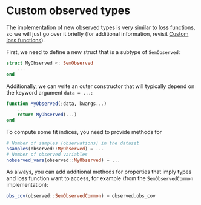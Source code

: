 # Custom observed types

The implementation of new observed types is very similar to loss functions, so we will just go over it briefly (for additional information, revisit [Custom loss functions](@ref)).

First, we need to define a new struct that is a subtype of `SemObserved`:

```julia
struct MyObserved <: SemObserved
    ...
end
```

Additionally, we can write an outer constructor that will typically depend on the keyword argument `data = ...`:

```julia
function MyObserved(;data, kwargs...)
    ...
    return MyObserved(...)
end
```

To compute some fit indices, you need to provide methods for

```julia
# Number of samples (observations) in the dataset
nsamples(observed::MyObserved) = ...
# Number of observed variables
nobserved_vars(observed::MyObserved) = ...
```

As always, you can add additional methods for properties that imply types and loss function want to access, for example (from the `SemObservedCommon` implementation):

```julia
obs_cov(observed::SemObservedCommon) = observed.obs_cov
```